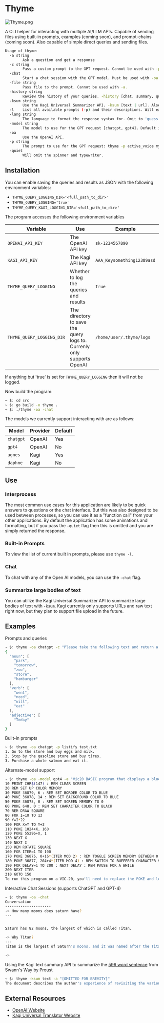 # Thyme

![Thyme.png](Thyme.png)

A CLI helper for interacting with multiple AI/LLM APIs. Capable of sending files using built-in prompts, examples (coming soon), and prompt-chains (coming soon). Also capable of simple direct queries and sending files.

```bash
Usage of thyme:
  -a string
        Ask a question and get a response
  -c string
        Pass a custom prompt to the GPT request. Cannot be used with -p.
  -chat
        Start a chat session with the GPT model. Must be used with -oa. Can be used with -file to chat about a file.
  -file string
        Pass file to the prompt. Cannot be used with -a.
  -history string
        Review the history of your queries. -history [chat, summary, query, all]
  -ksum string
        Use the Kagi Universal Summarizer API. -ksum [text | url]. Also works with -model
  -l    List all available prompts (-p) and their descriptions. Will exit.
  -lang string
        The language to format the response syntax for. Omit to 'guess'.
  -model string
        The model to use for the GPT request [chatgpt, gpt4]. Default is chatgpt
  -oa
        Use the OpenAI API.
  -p string
        The prompt to use for the GPT request: thyme -p active_voice my_blog_post.txt
  -quiet
        Will omit the spinner and typewriter.

```


## Installation

You can enable saving the queries and results as JSON with the following environment variables:

- `THYME_QUERY_LOGGING_DIR='<full_path_to_dir>'`
- `THYME_QUERY_LOGGING='true'`
- `THYME_QUERY_KAGI_LOGGING_DIR='<full_path_to_dir>'`

The program accesses the following environment variables

| Variable | Use | Example | Required | 
| --- | --- | --- | --- |
| `OPENAI_API_KEY` | The OpenAI API key | `sk-1234567890` | Yes |
| `KAGI_API_KEY` | The Kagi API key | `AAA_Keysomething12389asd` | Yes |
| `THYME_QUERY_LOGGING` | Whether to log the queries and results | `true` | No |
| `THYME_QUERY_LOGGING_DIR` | The directory to save the query logs to. Currenly only supports OpenAI | `/home/user/.thyme/logs` | No |

If anything but 'true' is set for `THYME_QUERY_LOGGING` then it will not be logged.

Now build the program:

```bash
~ $: cd src
~ $: go build -o thyme .
~ $: ./thyme -oa -chat
```

The models we currently support interacting with are as follows: 

| Model | Provider | Default |
| --- | --- | --- |
| `chatgpt` | OpenAI | Yes |
| `gpt4` | OpenAI | No |
| `agnes` | Kagi | Yes |
| `daphne` | Kagi | No |

## Use

### Interprocess

The most common use cases for this application are likely to be quick answers to questions or the chat interface. But this was also designed to be used between processes, so you can use it as a "function call" from your other applications. By default the application has some animations and formatting, but if you pass the `-quiet` flag then this is omitted and you are simply returned the response.

### Built-in Prompts

To view the list of current built in prompts, please use `thyme -l`.

### Chat

To chat with any of the Open AI models, you can use the `-chat` flag.

### Summarize large bodies of text

You can utilize the Kagi Universal Summarizer API to summarize large bodies of text with `-ksum`. Kagi currently only supports URLs and raw text right now, but they plan to support file upload in the future.


## Examples

Prompts and queries

```bash
~ $: thyme -oa chatgpt -c "Please take the following text and return a JSON object of the different word types such as verb, nouns, etc. Please do not explain anything." -text "Today I went to the park and tomorrow I need to go to the zoo. After the store today I will eat a hamburger" 
{                   
  "noun": [
    "park",
    "tomorrow",
    "zoo",
    "store",
    "hamburger"
  ],
  "verb": [
    "went",
    "need",
    "will",
    "eat"
  ],
  "adjective": [
    "Today"
  ]
}
```

Built-in prompts

```bash
~ $: thyme -oa chatgpt -p listify test.txt
1. Go to the store and buy eggs and milk.
2. Stop by the gasoline store and buy tires.
3. Purchase a whole salmon and eat it.
```

Alternate-model support

```bash
~ $: thyme -oa -model gpt4 -a "Vic20 BASIC program that displays a blue square and rotates it, no explanation"
10 PRINT CHR$(147) : REM CLEAR SCREEN
20 REM SET UP COLOR MEMORY
30 POKE 36879, 6 : REM SET BORDER COLOR TO BLUE
40 POKE 36878, 14 : REM SET BACKGROUND COLOR TO BLUE
50 POKE 36875, 0 : REM SET SCREEN MEMORY TO 0
60 POKE 648, 0 : REM SET CHARACTER COLOR TO BLACK
70 REM DRAW SQUARE
80 FOR I=10 TO 13
90 Y=I*22
100 FOR X=Y TO Y+3
110 POKE 1024+X, 160
120 POKE 55296+X, 1
130 NEXT X
140 NEXT I
150 REM ROTATE SQUARE
160 FOR ITER=1 TO 100
170 POKE 36875, 0+16*(ITER MOD 2) : REM TOGGLE SCREEN MEMORY BETWEEN 0 AND 16
180 POKE 36877, 204+4*(ITER MOD 4) : REM SWITCH TO BUFFERED CHARACTER SETS
190 FOR DELAY=1 TO 200 : NEXT DELAY : REM PAUSE FOR A WHILE
200 NEXT ITER
210 GOTO 150
To run this program on a VIC-20, you'll need to replace the POKE and locations using the VIC-20 equivalents. In any case, the program will display a rotating blue square without giving any explanation.
```

Interactive Chat Sessions (supports ChatGPT and GPT-4)

```bash
~ $: thyme -oa -chat            
Conversation
---------------------
-> How many moons does saturn have?
---


Saturn has 82 moons, the largest of which is called Titan.

-> Why Titan?
---
Titan is the largest of Saturn's moons, and it was named after the Titans of Greek mythology, which were powerful giants who were the ancestors of the gods. The name Titan is very appropriate for this moon, as it is the only known moon in the solar system to have a thick atmosphere, with clouds, rain, lakes, and rivers. Titan is also the second-largest moon in the solar system, after Jupiter's moon Ganymede.

-> 
```

Using the Kagi text summary API to summarize the [599 word sentence](https://nathanbrixius.wordpress.com/2013/10/30/the-five-longest-proust-sentences/) from Swann's Way by Proust

```bash
~ $: thyme -ksum text -a "[OMITTED FOR BREVITY]"
The document describes the author's experience of revisiting the various rooms he had slept in throughout his life in a long dream. He describes the different types of rooms he had slept in, such as rooms in winter where he would feel warm and cozy, and rooms in summer where he would feel a part of the warm evening. He also describes specific rooms, such as the Louis XVI room, which was so cheerful that he could never feel unhappy in it, and a little room with a high ceiling and mahogany walls, where he felt anxious and uncomfortable. The author describes how his mind would elongate itself upwards to take on the exact shape of the room, and how he would spend anxious nights until he became accustomed to the room and its surroundings. The author also describes how his perception of the rooms changed over time, as he became accustomed to them and the unfamiliar became familiar. Overall, the document is a reflection on the power of memory and how our experiences shape our perceptions of the world around us.
```

## External Resources
- [OpenAI Website](https://platform.openai.com/docs)
- [Kagi Universal Translator Website](https://kagi.com/summarizer/index.html)
